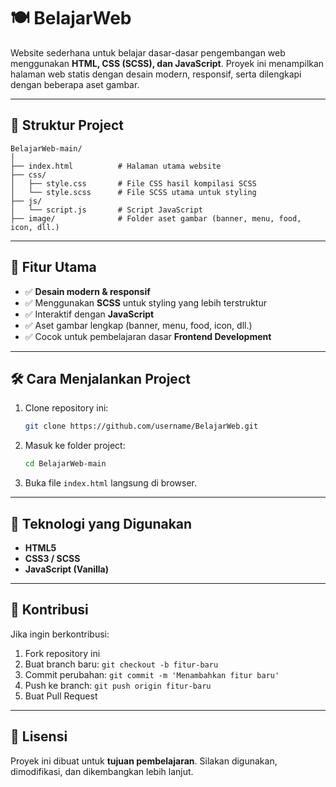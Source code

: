 # 🍽️ BelajarWeb

Website sederhana untuk belajar dasar-dasar pengembangan web menggunakan **HTML, CSS (SCSS), dan JavaScript**. Proyek ini menampilkan halaman web statis dengan desain modern, responsif, serta dilengkapi dengan beberapa aset gambar.

---

## 📂 Struktur Project

```
BelajarWeb-main/
│
├── index.html          # Halaman utama website
├── css/
│   ├── style.css       # File CSS hasil kompilasi SCSS
│   └── style.scss      # File SCSS utama untuk styling
├── js/
│   └── script.js       # Script JavaScript
├── image/              # Folder aset gambar (banner, menu, food, icon, dll.)
```

---

## 🚀 Fitur Utama

* ✅ **Desain modern & responsif**
* ✅ Menggunakan **SCSS** untuk styling yang lebih terstruktur
* ✅ Interaktif dengan **JavaScript**
* ✅ Aset gambar lengkap (banner, menu, food, icon, dll.)
* ✅ Cocok untuk pembelajaran dasar **Frontend Development**

---

## 🛠️ Cara Menjalankan Project

1. Clone repository ini:

   ```bash
   git clone https://github.com/username/BelajarWeb.git
   ```

2. Masuk ke folder project:

   ```bash
   cd BelajarWeb-main
   ```

3. Buka file `index.html` langsung di browser.

---


## 📌 Teknologi yang Digunakan

* **HTML5**
* **CSS3 / SCSS**
* **JavaScript (Vanilla)**

---

## 🤝 Kontribusi

Jika ingin berkontribusi:

1. Fork repository ini
2. Buat branch baru: `git checkout -b fitur-baru`
3. Commit perubahan: `git commit -m 'Menambahkan fitur baru'`
4. Push ke branch: `git push origin fitur-baru`
5. Buat Pull Request

---

## 📄 Lisensi

Proyek ini dibuat untuk **tujuan pembelajaran**. Silakan digunakan, dimodifikasi, dan dikembangkan lebih lanjut.
